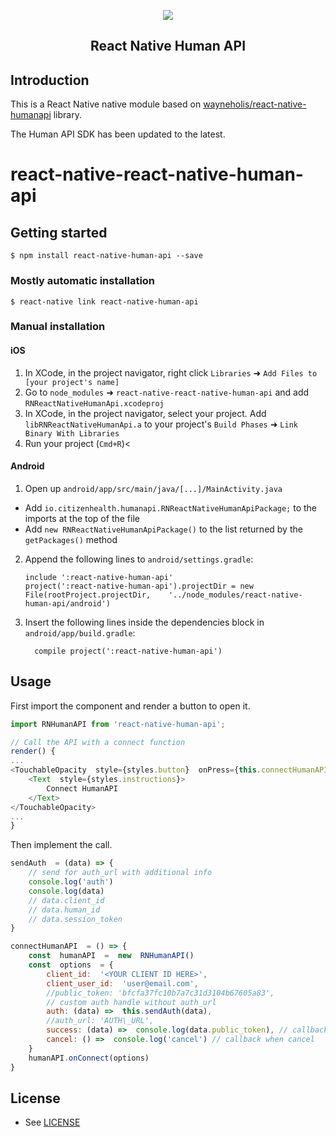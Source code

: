 
<p align="center">
  <a href="https://humanapi.co">
    <img src="https://firebasestorage.googleapis.com/v0/b/health-score-6740b.appspot.com/o/development%2Fresources%2Fimages%2Fhumanapi.png?alt=media&token=ebf36a25-eece-43ca-8431-357656e8ad16"><br/>
  </a>
  <h2 align="center">React Native Human API</h2>
</p>

## Introduction

This is a React Native native module based on  [wayneholis/react-native-humanapi](https://github.com/wayneholis/react-native-humanapi) library.

The Human API SDK has been updated to the latest.

# react-native-react-native-human-api

## Getting started

`$ npm install react-native-human-api --save`

### Mostly automatic installation

`$ react-native link react-native-human-api`

### Manual installation


#### iOS

1. In XCode, in the project navigator, right click `Libraries` ➜ `Add Files to [your project's name]`
2. Go to `node_modules` ➜ `react-native-react-native-human-api` and add `RNReactNativeHumanApi.xcodeproj`
3. In XCode, in the project navigator, select your project. Add `libRNReactNativeHumanApi.a` to your project's `Build Phases` ➜ `Link Binary With Libraries`
4. Run your project (`Cmd+R`)<

#### Android

1. Open up `android/app/src/main/java/[...]/MainActivity.java`
  - Add `io.citizenhealth.humanapi.RNReactNativeHumanApiPackage;` to the imports at the top of the file
  - Add `new RNReactNativeHumanApiPackage()` to the list returned by the `getPackages()` method
2. Append the following lines to `android/settings.gradle`:
  	```
  	include ':react-native-human-api'
  	project(':react-native-human-api').projectDir = new File(rootProject.projectDir, 	'../node_modules/react-native-human-api/android')
  	```
3. Insert the following lines inside the dependencies block in `android/app/build.gradle`:
  	```
      compile project(':react-native-human-api')
  	```

## Usage

First import the component and render a button to open it.
```javascript
import RNHumanAPI from 'react-native-human-api';

// Call the API with a connect function
render() {
...
<TouchableOpacity  style={styles.button}  onPress={this.connectHumanAPI}>
	<Text  style={styles.instructions}>
		Connect HumanAPI
	</Text>
</TouchableOpacity>
...
}
```
  Then implement the call.
```javascript
sendAuth  = (data) => {
	// send for auth_url with additional info
	console.log('auth')
	console.log(data)
	// data.client_id
	// data.human_id
	// data.session_token
}

connectHumanAPI  = () => {
	const  humanAPI  =  new  RNHumanAPI()
	const  options  = {
		client_id:  '<YOUR CLIENT ID HERE>',
		client_user_id:  'user@email.com',
		//public_token: 'bfcfa37fc10b7a7c31d3104b67605a83',
		// custom auth handle without auth_url
		auth: (data) =>  this.sendAuth(data),
		//auth_url: 'AUTH\_URL',
		success: (data) =>  console.log(data.public_token), // callback when success with auth_url
		cancel: () =>  console.log('cancel') // callback when cancel
	}
	humanAPI.onConnect(options)
}
```
## License

* See [LICENSE](/LICENSE)
